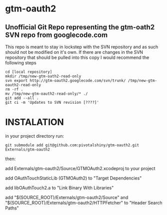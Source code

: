 gtm-oauth2
==========

Unofficial Git Repo representing the gtm-oath2 SVN repo from googlecode.com
--------------------------------------------------------

This repo is meant to stay in lockstep with the SVN repository and as such
should not be modified on it's own.  If there are changes in the SVN repository
that should be pulled into this copy I would recommend the following steps

    cd [local repository]
    mkdir /tmp/new-gtm-oath2-read-only
    svn export http://gtm-oauth2.googlecode.com/svn/trunk/ /tmp/new-gtm-oauth2-read-only
    rm -rf .
    mv /tmp/new-gtm-oauth2-read-only/* ./
    git add --all .
    git ci -m 'Updates to SVN revision [????]'


INSTALATION
===========

in your project directory run:

    git submodule add git@github.com:pivotalshiny/gtm-oauth2.git Externals/gtm-oauth2

then:

add Externals/gtm-oauth2/Source/GTMOAuth2.xcodeproj to your project

add OAuthTouchStaticLib (GTMOAuth2) to "Target Dependencies"

add libOAuthTouch2.a to "Link Binary With Libraries"

add "$(SOURCE_ROOT)/Externals/gtm-oauth2/Source"
  and "$(SOURCE_ROOT)/Externals/gtm-oauth2/HTTPFetcher"
  to "Header Search Paths"
